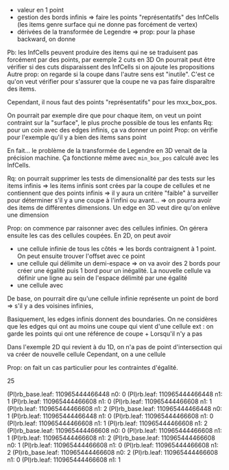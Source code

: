 * valeur en 1 point
* gestion des bords infinis
  => faire les points "représentatifs" des InfCells (les items genre surface qui ne donne pas forcément de vertex)
* dérivées de la transformée de Legendre
  => prop: pour la phase backward, on donne 

Pb: les InfCells peuvent produire des items qui ne se traduisent pas forcément par des points, par exemple 2 cuts en 3D
  On pourrait peut être vérifier si des cuts disparaissent des InfCells si on ajoute les propositions
  Autre prop: on regarde si la coupe dans l'autre sens est "inutile". C'est ce qu'on veut vérifier pour s'assurer que la coupe ne va pas faire disparaître des items.

  Cependant, il nous faut des points "représentatifs" pour les mxx_box_pos.

  On pourrait par exemple dire que pour chaque item, on veut un point contraint sur la "surface", le plus proche possible de tous les enfants
    Rq: pour un coin avec des edges infinis, ça va donner un point
    Prop: on vérifie pour l'exemple qu'il y a bien des items sans point

En fait... le problème de la transformée de Legendre en 3D venait de la précision machine. Ça fonctionne même avec `min_box_pos` calculé avec les InfCells.
  
Rq: on pourrait supprimer les tests de dimensionalité par des tests sur les items infinis
  => les items infinis sont crées par la coupe de cellules et ne contiennent que des points infinis
  => il y aura un critère "faible" à surveiller pour déterminer s'il y a une coupe à l'infini ou avant... 
  => on pourra avoir des items de différentes dimensions. Un edge en 3D veut dire qu'on enlève une dimension

Prop: on commence par raisonner avec des cellules infinies. On gérera ensuite les cas des cellules coupées.
  En 2D, on peut avoir
  * une cellule infinie de tous les côtés => les bords contraignent à 1 point. On peut ensuite trouver l'offset avec ce point
  * une cellule qui délimite un demi-espace => on va avoir des 2 bords pour créer une égalité puis 1 bord pour un inégalité.
    La nouvelle cellule va définir une ligne au sein de l'espace délimité par une égalité
  * une cellule avec

  De base, on pourrait dire qu'une cellule infinie représente un point de bord
    => s'il y a des voisines infinies, 

Basiquement, les edges infinis donnent des boundaries.
  On ne considères que les edges qui ont au moins une coupe qui vient d'une cellule ext : on garde les points qui ont une référence de coupe + 
  Lorsqu'il n'y a pas 

Dans l'exemple 2D qui revient à du 1D, on n'a pas de point d'intersection qui va créer de nouvelle cellule
  Cependant, on a une cellule 

Prop: on fait un cas particulier pour les contraintes d'égalité.

25


  (PI)rb_base.leaf: 110965444466448 n0: 0
    (PI)rb.leaf: 110965444466448 n1: 1
    (PI)rb.leaf: 110965444466608 n1: 0
    (PI)rb.leaf: 110965444466608 n1: 1
    (PI)rb.leaf: 110965444466608 n1: 2
  (PI)rb_base.leaf: 110965444466448 n0: 1
    (PI)rb.leaf: 110965444466448 n1: 0
    (PI)rb.leaf: 110965444466608 n1: 0
    (PI)rb.leaf: 110965444466608 n1: 1
    (PI)rb.leaf: 110965444466608 n1: 2
  (PI)rb_base.leaf: 110965444466608 n0: 0
    (PI)rb.leaf: 110965444466608 n1: 1
    (PI)rb.leaf: 110965444466608 n1: 2
  (PI)rb_base.leaf: 110965444466608 n0: 1
    (PI)rb.leaf: 110965444466608 n1: 0
    (PI)rb.leaf: 110965444466608 n1: 2
  (PI)rb_base.leaf: 110965444466608 n0: 2
    (PI)rb.leaf: 110965444466608 n1: 0
    (PI)rb.leaf: 110965444466608 n1: 1

